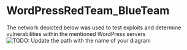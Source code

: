 # WordPressRedTeam_BlueTeam

The network depicted below was used to test exploits and determine vulnerabilities within the mentioned WordPress servers
![TODO: Update the path with the name of your diagram](https://github.com/joshgarlandreese/WordPressRedTeam_BlueTeam/blob/master/Topology%20Final%20Project.png)
